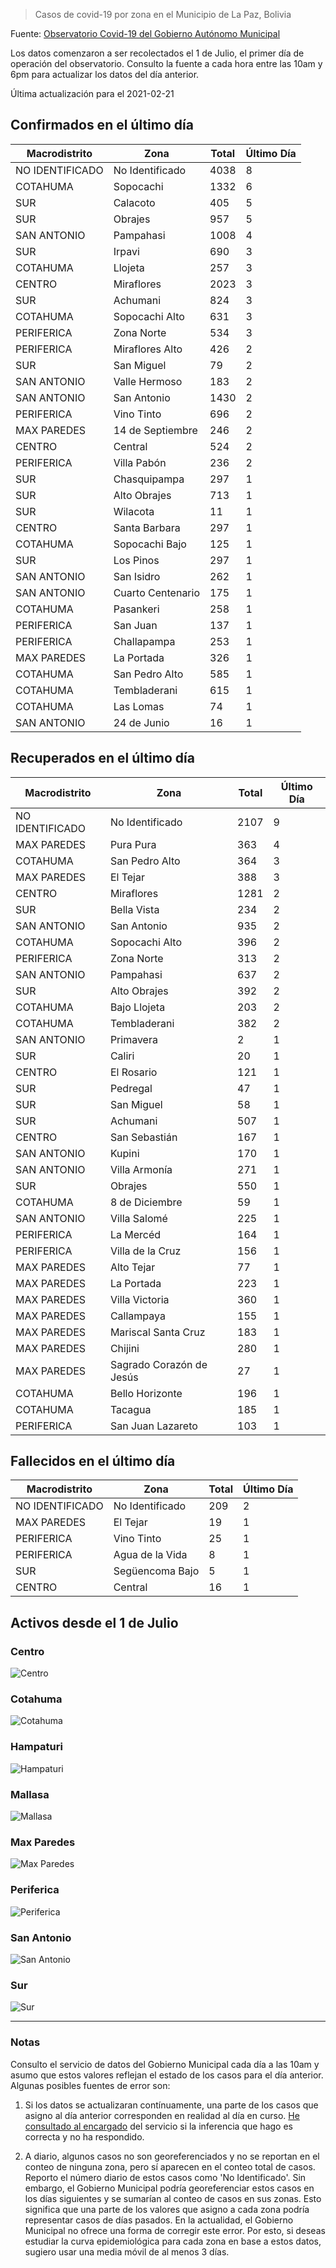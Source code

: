 > Casos de covid-19 por zona en el Municipio de La Paz, Bolivia

Fuente: [Observatorio Covid-19 del Gobierno Autónomo Municipal](http://observatoriocovid19.lapaz.bo/observatorio/index.php/datos-abiertos-covid)

Los datos comenzaron a ser recolectados el 1 de Julio, el primer día de operación del observatorio. Consulto la fuente a cada hora entre las 10am y 6pm para actualizar los datos del día anterior.

Última actualización para el 2021-02-21

## Confirmados en el último día

| Macrodistrito   | Zona              |   Total |   Último Día |
|-----------------|-------------------|---------|--------------|
| NO IDENTIFICADO | No Identificado   |    4038 |            8 |
| COTAHUMA        | Sopocachi         |    1332 |            6 |
| SUR             | Calacoto          |     405 |            5 |
| SUR             | Obrajes           |     957 |            5 |
| SAN ANTONIO     | Pampahasi         |    1008 |            4 |
| SUR             | Irpavi            |     690 |            3 |
| COTAHUMA        | Llojeta           |     257 |            3 |
| CENTRO          | Miraflores        |    2023 |            3 |
| SUR             | Achumani          |     824 |            3 |
| COTAHUMA        | Sopocachi Alto    |     631 |            3 |
| PERIFERICA      | Zona Norte        |     534 |            3 |
| PERIFERICA      | Miraflores Alto   |     426 |            2 |
| SUR             | San Miguel        |      79 |            2 |
| SAN ANTONIO     | Valle Hermoso     |     183 |            2 |
| SAN ANTONIO     | San Antonio       |    1430 |            2 |
| PERIFERICA      | Vino Tinto        |     696 |            2 |
| MAX PAREDES     | 14 de Septiembre  |     246 |            2 |
| CENTRO          | Central           |     524 |            2 |
| PERIFERICA      | Villa Pabón       |     236 |            2 |
| SUR             | Chasquipampa      |     297 |            1 |
| SUR             | Alto Obrajes      |     713 |            1 |
| SUR             | Wilacota          |      11 |            1 |
| CENTRO          | Santa Barbara     |     297 |            1 |
| COTAHUMA        | Sopocachi Bajo    |     125 |            1 |
| SUR             | Los Pinos         |     297 |            1 |
| SAN ANTONIO     | San Isidro        |     262 |            1 |
| SAN ANTONIO     | Cuarto Centenario |     175 |            1 |
| COTAHUMA        | Pasankeri         |     258 |            1 |
| PERIFERICA      | San Juan          |     137 |            1 |
| PERIFERICA      | Challapampa       |     253 |            1 |
| MAX PAREDES     | La Portada        |     326 |            1 |
| COTAHUMA        | San Pedro Alto    |     585 |            1 |
| COTAHUMA        | Tembladerani      |     615 |            1 |
| COTAHUMA        | Las Lomas         |      74 |            1 |
| SAN ANTONIO     | 24 de Junio       |      16 |            1 |

## Recuperados en el último día

| Macrodistrito   | Zona                     |   Total |   Último Día |
|-----------------|--------------------------|---------|--------------|
| NO IDENTIFICADO | No Identificado          |    2107 |            9 |
| MAX PAREDES     | Pura Pura                |     363 |            4 |
| COTAHUMA        | San Pedro Alto           |     364 |            3 |
| MAX PAREDES     | El Tejar                 |     388 |            3 |
| CENTRO          | Miraflores               |    1281 |            2 |
| SUR             | Bella Vista              |     234 |            2 |
| SAN ANTONIO     | San Antonio              |     935 |            2 |
| COTAHUMA        | Sopocachi Alto           |     396 |            2 |
| PERIFERICA      | Zona Norte               |     313 |            2 |
| SAN ANTONIO     | Pampahasi                |     637 |            2 |
| SUR             | Alto Obrajes             |     392 |            2 |
| COTAHUMA        | Bajo Llojeta             |     203 |            2 |
| COTAHUMA        | Tembladerani             |     382 |            2 |
| SAN ANTONIO     | Primavera                |       2 |            1 |
| SUR             | Caliri                   |      20 |            1 |
| CENTRO          | El Rosario               |     121 |            1 |
| SUR             | Pedregal                 |      47 |            1 |
| SUR             | San Miguel               |      58 |            1 |
| SUR             | Achumani                 |     507 |            1 |
| CENTRO          | San Sebastián            |     167 |            1 |
| SAN ANTONIO     | Kupini                   |     170 |            1 |
| SAN ANTONIO     | Villa Armonía            |     271 |            1 |
| SUR             | Obrajes                  |     550 |            1 |
| COTAHUMA        | 8 de Diciembre           |      59 |            1 |
| SAN ANTONIO     | Villa Salomé             |     225 |            1 |
| PERIFERICA      | La Mercéd                |     164 |            1 |
| PERIFERICA      | Villa de la Cruz         |     156 |            1 |
| MAX PAREDES     | Alto Tejar               |      77 |            1 |
| MAX PAREDES     | La Portada               |     223 |            1 |
| MAX PAREDES     | Villa Victoria           |     360 |            1 |
| MAX PAREDES     | Callampaya               |     155 |            1 |
| MAX PAREDES     | Mariscal Santa Cruz      |     183 |            1 |
| MAX PAREDES     | Chijini                  |     280 |            1 |
| MAX PAREDES     | Sagrado Corazón de Jesús |      27 |            1 |
| COTAHUMA        | Bello Horizonte          |     196 |            1 |
| COTAHUMA        | Tacagua                  |     185 |            1 |
| PERIFERICA      | San Juan Lazareto        |     103 |            1 |

## Fallecidos en el último día

| Macrodistrito   | Zona            |   Total |   Último Día |
|-----------------|-----------------|---------|--------------|
| NO IDENTIFICADO | No Identificado |     209 |            2 |
| MAX PAREDES     | El Tejar        |      19 |            1 |
| PERIFERICA      | Vino Tinto      |      25 |            1 |
| PERIFERICA      | Agua de la Vida |       8 |            1 |
| SUR             | Següencoma Bajo |       5 |            1 |
| CENTRO          | Central         |      16 |            1 |

## Activos desde el 1 de Julio

### Centro

![Centro](plots/activos_centro.png)

### Cotahuma

![Cotahuma](plots/activos_cotahuma.png)

### Hampaturi

![Hampaturi](plots/activos_hampaturi.png)

### Mallasa

![Mallasa](plots/activos_mallasa.png)

### Max Paredes

![Max Paredes](plots/activos_max_paredes.png)

### Periferica

![Periferica](plots/activos_periferica.png)

### San Antonio

![San Antonio](plots/activos_san_antonio.png)

### Sur

![Sur](plots/activos_sur.png)

---

### Notas

Consulto el servicio de datos del Gobierno Municipal cada día a las 10am y asumo que estos valores reflejan el estado de los casos para el día anterior. Algunas posibles fuentes de error son:

1. Si los datos se actualizaran contínuamente, una parte de los casos que asigno al día anterior corresponden en realidad al día en curso. [He consultado al encargado](https://twitter.com/mauforonda/status/1278727234765959168) del servicio si la inferencia que hago es correcta y no ha respondido.

2. A diario, algunos casos no son georeferenciados y no se reportan en el conteo de ninguna zona, pero sí aparecen en el conteo total de casos. Reporto el número diario de estos casos como 'No Identificado'.  Sin embargo, el Gobierno Municipal podría georeferenciar estos casos en los días siguientes y se sumarían al conteo de casos en sus zonas. Esto significa que una parte de los valores que asigno a cada zona podría representar casos de días pasados. En la actualidad, el Gobierno Municipal no ofrece una forma de corregir este error. Por esto, si deseas estudiar la curva epidemiológica para cada zona en base a estos datos, sugiero usar una media móvil de al menos 3 días.